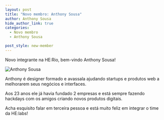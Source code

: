 ```yaml
---
layout: post
title: "Novo membro: Anthony Sousa"
author: Anthony Sousa
hide_author_link: true
categories:
  - Novo membro
  - Anthony Sousa

post_style: new-member
---
```


Novo integrante na HE:Rio, bem-vindo Anthony Sousa!

![Anthony Sousa](/blog/images/posts/2014-06-30/anthony-sousa.jpg)

<!--more-->

Anthony é designer formado e avassala ajudando startups e produtos web a melhorarem seus negócios e interfaces.

Aos 23 anos ele já havia fundado 2 empresas e está sempre fazendo hackdays com os amigos criando novos produtos digitais.

Acha esquisito falar em terceira pessoa e está muito feliz em integrar o time da HE:labs!
